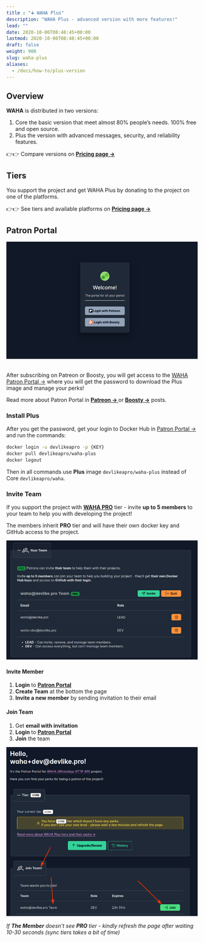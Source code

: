 ```yaml
---
title : "➕ WAHA Plus"
description: "WAHA Plus - advanced version with more features!"
lead: ""
date: 2020-10-06T08:48:45+00:00
lastmod: 2020-10-06T08:48:45+00:00
draft: false
weight: 900
slug: waha-plus
aliases:
  - /docs/how-to/plus-version
---
```


## Overview

**WAHA** is distributed in two versions:

1. Core  the basic version that meet almost 80% people’s needs. 100% free and open source.
2. Plus  the version with advanced messages, security, and reliability features.

👉👉 Compare versions on [**Pricing page ->**](/pricing)

## Tiers
You support the project and get WAHA Plus by donating to the project on one of the platforms.

👉👉 See tiers and available platforms on [**Pricing page ->**](/pricing)

## Patron Portal
<p align="center">
  <img src="patron-portal.png" alt="Patron Portal" />
  <br/>
  <br/>
</p>

After subscribing on Patreon or Boosty, you will get access to the [WAHA Patron Portal ->](https://portal.devlike.pro/)
where you will get the password to download the Plus image and manage your perks!

Read more about Patron Portal in
**<a href="https://www.patreon.com/posts/waha-patron-97637416" target="_blank">Patreon -> </a>**
or
**<a href="https://boosty.to/wa-http-api/posts/8319079f-dac1-4179-b954-fcc559097c76" target="_blank">Boosty -></a>**
posts.

### Install Plus
After you get the password, get your login to Docker Hub in [Patron Portal ->](https://portal.devlike.pro/)
and run the commands:
```bash
docker login -u devlikeapro -p {KEY}
docker pull devlikeapro/waha-plus
docker logout
```

Then in all commands use **Plus** image `devlikeapro/waha-plus` instead of Core `devlikeapro/waha`.

### Invite Team
If you support the project with [**WAHA PRO**](/pricing#tier-pro) tier - invite **up to 5 members** to your team 
to help you with developing the project!

The members inherit **PRO** tier and will have their own docker key and GitHub access to the project.


![Portal - Your Team](portal-your-team.png)

#### Invite Member
1. **Login** to [**Patron Portal**](https://portal.devlike.pro) 
2. **Create Team** at the bottom the page
3. **Invite a new member** by sending invitation to their email

#### Join Team
1. Get **email with invitation**
2. **Login** to [**Patron Portal**](https://portal.devlike.pro) 
3. **Join** the team 

![alt](portal-join-team.png)

_If **The Member** doesn't see **PRO** tier - kindly refresh the page after waiting 10-30 seconds (sync tiers takes a bit of time)_
